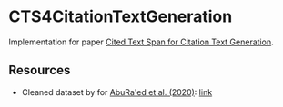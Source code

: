 # CTS4CitationTextGeneration

Implementation for paper [Cited Text Span for Citation Text Generation](https://arxiv.org/abs/2309.06365).

## Resources
* Cleaned dataset by for [AbuRa'ed et al. (2020)](https://link.springer.com/article/10.1007/s11192-020-03630-2): [link](https://drive.google.com/file/d/1uExx2YqR1sUjBnZ4qx6kJ6-JqMKtQ41E/view?usp=drive_link)

